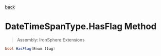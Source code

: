 ﻿

[back](/IronSphere.Extensions/types/DateTimeSpanType)

# DateTimeSpanType.HasFlag Method

> Assembly: IronSphere.Extensions

```csharp
bool HasFlag(Enum flag)
```



 